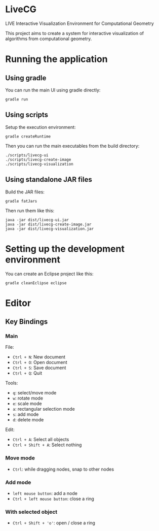 LiveCG
=======

LIVE Interactive Visualization Environment for Computational Geometry

This project aims to create a system for interactive visualization of 
algorithms from computational geometry.

# Running the application

## Using gradle
You can run the main UI using gradle directly:

    gradle run

## Using scripts
Setup the execution environment:

    gradle createRuntime

Then you can run the main executables from the build directory:

    ./scripts/livecg-ui
    ./scripts/livecg-create-image
    ./scripts/livecg-visualization

## Using standalone JAR files
Build the JAR files:

    gradle fatJars

Then run them like this:

    java -jar dist/livecg-ui.jar
    java -jar dist/livecg-create-image.jar
    java -jar dist/livecg-visualization.jar

# Setting up the development environment
You can create an Eclipse project like this:

    gradle cleanEclipse eclipse

# Editor
## Key Bindings
### Main
File:

* `Ctrl + N`: New document
* `Ctrl + O`: Open document
* `Ctrl + S`: Save document
* `Ctrl + Q`: Quit

Tools:  

* `q`: select/move mode
* `w`: rotate mode
* `e`: scale mode
* `a`: rectangular selection mode
* `s`: add mode
* `d`: delete mode

Edit:
  
* `Ctrl + A`: Select all objects
* `Ctrl + Shift + A`: Select nothing

### Move mode
* `Ctrl`: while dragging nodes, snap to other nodes

### Add mode
* `left mouse button`: add a node
* `Ctrl + left mouse button`: close a ring

### With selected object
* `Ctrl + Shift + 'o'`: open / close a ring
